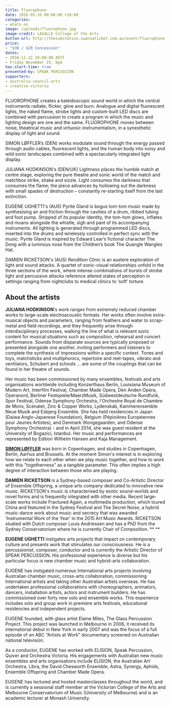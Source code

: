 ```yaml
---
title: Fluorophone
date: 2016-05-16 00:00:00 +10:00
categories:
- whats-on
image: /uploads/fluorophone.jpg
image-credit: LASALLE College of the Arts
button-url: http://thesubstation.iwannaticket.com.au/event/fluorophone-MTEwNjM
price:
- "$30 / $20 Concession"
dates:
- 2016-11-22 20:00:00 AEST
- Friday November 25, 8pm
has-start-time: true
presented-by: SPEAK PERCUSSION
supporters:
- australia-council-arts
- creative-victoria
---
```


FLUOROPHONE creates a kaleidoscopic sound world in which the central instruments radiate, flicker, glow and burn. Analogue and digital fluorescent lights, the naked flame, strobe lights and custom-built LED discs are combined with percussion to create a program in which the music and lighting design are one and the same. FLUOROPHONE moves between noise, theatrical music and virtuosic instrumentalism, in a synesthetic display of light and sound.

SIMON LØFFLER’s (DEN) works modulate sound through the energy passed through audio cables, fluorescent lights, and the human body into noisy and wild sonic landscapes combined with a spectacularly integrated light display.

JULIANA HODKINSON's (DEN/UK) Lightness places the humble match at centre stage, exploring the pure theatre and sonic world of the match and matchbox strike, shake and sizzle. Light consumes the darkness that consumes the flame; the piece advances by hollowing out the darkness with small spades of destruction – constantly re-starting itself from the last extinction.

EUGENE UGHETTI's (AUS) Pyrite Gland is bogus tom-tom music made by synthesising air and friction through the cavities of a drum, ribbed tubing and foot pump. Stripped of its popular identity, the tom-tom glows, inflates and moans alongside the whistle, sigh and pant of its accompanying instruments. All lighting is generated through programmed LED discs, inserted into the drums and wirelessly controlled in perfect sync with the music. Pyrite Gland is inspired by Edward Lear’s fictional character The Dong with a luminous nose from the Children’s book The Quangle Wangles Hat.

DAMIEN RICKETSON's (AUS) Rendition Clinic is an austere exploration of light and sound attacks. A quartet of sonic-visual relationships unfold in the three sections of the work, where intense combinations of bursts of strobe light and percussive attacks reference altered states of perception in settings ranging from nightclubs to medical clinics to ‘soft’ torture.

## About the artists

**JULIANA HODKINSON**'s work ranges from extremely reduced chamber works to large-scale electroacoustic formats. Her works often involve extra-musical objects and parameters, ranging from feathers and water to scrap-metal and field recordings, and they frequently arise through interdisciplinary processes, walking the line of what is relevant sonic content for musical situations such as composition, rehearsal and concert performance. Sounds from disparate sources are typically proposed or presented alongside one another, inviting performers and listeners to complete the synthesis of impressions within a specific context. Tones and toys, matchsticks and multiphonics, repertoire and reel-tapes, vibrato and ventilators, Schubert and schools … are some of the couplings that can be found in her theatre of sounds.

Her music has been commissioned by many ensembles, festivals and arts organisations worldwide including Konzerthaus Berlin, Louisiana Museum of Modern Art, Interfilm Festival, Chamber Made Opera, Den Anden Opera, Operanord, Berliner Festspiele/MaerzMusik, Südwestdeutsche Rundfunk, Spor Festival, Odense Symphony Orchestra, l'Orchestre Royal de Chambre de Mons, Scenatet, Zinc & Copper Works, Lydenskab, Kammerensemble Neue Musik and Esbjerg Ensemble. She has held residencies in Japan (Daiwa Anglo-Japanese Foundation), Belgium (Pépinières Européennes pour Jeunes Artistes), and Denmark (Kongegaarden, and Odense Symphony Orchestra) - and in April 2014, she was guest resident at the University of Bogazici, Istanbul. Her music and performances are represented by Edition Wilhelm Hansen and Kaja Management.

[**SIMON LØFFLER**](http://www.simonloeffler.dk) was born in Copenhagen, and studies in Copenhagen, Berlin, Aarhus and Brussels. At the moment Simon's interest is in exploring how we relate to each other when we play music together, and how to work with this "togetherness" as a tangible parameter. This often implies a high degree of interaction between those who are playing.

**DAMIEN RICKETSON** is a Sydney-based composer and Co-Artistic Director of Ensemble Offspring, a unique arts company dedicated to innovative new music. RICKETSON's music is characterised by exotic sound-worlds and novel forms and is frequently integrated with other media. Recent large-scale works include Fractured Again, a multimedia production, which toured China and featured in the Sydney Festival and The Secret Noise, a hybrid music-dance work about music and secrecy that was awarded ‘Instrumental Work of the Year’ in the 2015 Art Music Awards. RICKETSON studied with Dutch composer Louis Andriessen and has a PhD from the Sydney Conservatorium where he is currently Chair of Composition. ** **

**EUGENE UGHETTI** instigates arts projects that impact on contemporary culture and presents work that stimulates our consciousness. He is a percussionist, composer, conductor and is currently the Artistic Director of SPEAK PERCUSSION. His professional experience is diverse but his particular focus is new chamber music and hybrid-arts collaboration.

EUGENE has instigated numerous International arts projects involving Australian chamber music, cross-arts collaboration, commissioning International artists and taking other Australian artists overseas. He has undertaken professional collaborations with choreographers, animators, dancers, installation artists, actors and instrument builders. He has commissioned over forty new solo and ensemble works. This experience includes solo and group work in premiere arts festivals, educational residencies and independent projects.

EUGENE founded, with glass artist Elaine Miles, The Glass Percussion Project. This project was launched in Melbourne in 2006, it received its international debut in New York in early 2007 and was the focus of a full episode of an ABC “Artists at Work” documentary screened on Australian national television.

As a conductor, EUGENE has worked with ELISION, Speak Percussion, Quiver and Orchestra Victoria. His engagements with Australian new music ensembles and arts organisations include ELISION, the Australian Art Orchestra, Libra, the David Chesworth Ensemble, Astra, Synergy, Aphids, Ensemble Offspring and Chamber Made Opera.

EUGENE has lectured and hosted masterclasses throughout the world, and is currently a sessional staff member at the Victorian College of the Arts and Melbourne Conservatorium of Music (University of Melbourne) and is an academic lecturer at Monash University.
